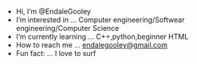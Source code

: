 -  Hi, I’m @EndaleGooley
-  I’m interested in ... Computer engineering/Softwear engineering/Computer Science
-  I’m currently learning ... C++,python,beginner HTML
-  How to reach me ... endalegooley@gmail.com
-  Fun fact: ... I love to surf

